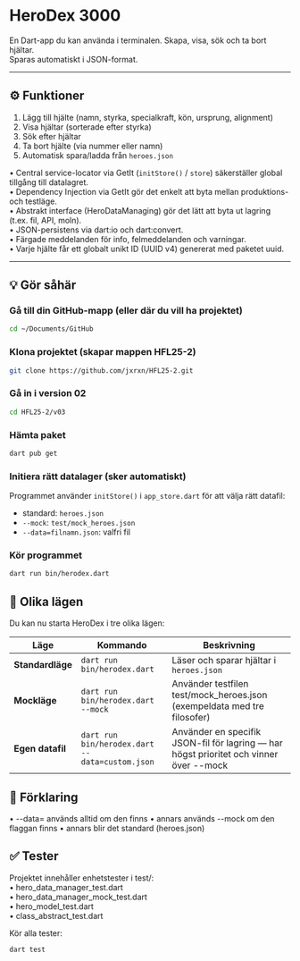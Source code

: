 # HeroDex 3000

En Dart-app du kan använda i terminalen. Skapa, visa, sök och ta bort hjältar.  
Sparas automatiskt i JSON-format.

---

## ⚙️ Funktioner
1. Lägg till hjälte (namn, styrka, specialkraft, kön, ursprung, alignment)
2. Visa hjältar (sorterade efter styrka)
3. Sök efter hjältar
4. Ta bort hjälte (via nummer eller namn)
5. Automatisk spara/ladda från `heroes.json`

  •	 Central service-locator via GetIt (`initStore()` / `store`) säkerställer global tillgång till datalagret.  
  •  Dependency Injection via GetIt gör det enkelt att byta mellan produktions- och testläge.  
  •	 Abstrakt interface (HeroDataManaging) gör det lätt att byta ut lagring (t.ex. fil, API, moln).  
  •  JSON-persistens via dart:io och dart:convert.  
  •	 Färgade meddelanden för info, felmeddelanden och varningar.  
  •	 Varje hjälte får ett globalt unikt ID (UUID v4) genererat med paketet uuid.  

---

## 💡 Gör såhär

### Gå till din GitHub-mapp (eller där du vill ha projektet)
```bash
cd ~/Documents/GitHub
```

### Klona projektet (skapar mappen HFL25-2)
```bash
git clone https://github.com/jxrxn/HFL25-2.git
```

### Gå in i version 02
```bash
cd HFL25-2/v03
```

### Hämta paket
```bash
dart pub get
```

### Initiera rätt datalager (sker automatiskt)
Programmet använder `initStore()` i `app_store.dart` för att välja rätt datafil:
- standard: `heroes.json`
- `--mock`: `test/mock_heroes.json`
- `--data=filnamn.json`: valfri fil

### Kör programmet
```bash
dart run bin/herodex.dart
```


## 🧪 Olika lägen

Du kan nu starta HeroDex i tre olika lägen:

| Läge | Kommando | Beskrivning |
|------|-----------|-------------|
| **Standardläge** | `dart run bin/herodex.dart` | Läser och sparar hjältar i `heroes.json` |
| **Mockläge** | `dart run bin/herodex.dart --mock` | Använder testfilen test/mock_heroes.json (exempeldata med tre filosofer) |
| **Egen datafil** | `dart run bin/herodex.dart --data=custom.json` | Använder en specifik JSON-fil för lagring — har högst prioritet och vinner över --mock |


## 📘 Förklaring

•	--data= används alltid om den finns
•	annars används --mock om den flaggan finns
•	annars blir det standard (heroes.json)


##  ✅ Tester

Projektet innehåller enhetstester i test/:  
	•	hero_data_manager_test.dart  
	•	hero_data_manager_mock_test.dart  
	•	hero_model_test.dart  
	•	class_abstract_test.dart  

Kör alla tester:
```bash
dart test
```
